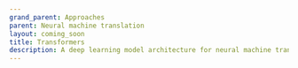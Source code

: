 ```yaml
---
grand_parent: Approaches
parent: Neural machine translation
layout: coming_soon
title: Transformers
description: A deep learning model architecture for neural machine translation
---
```

